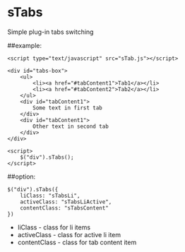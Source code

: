 # sTabs
Simple plug-in tabs switching

##example:
```
<script type="text/javascript" src="sTab.js"></script>

<div id="tabs-box">
	<ul>
		<li><a href="#tabContent1">Tab1</a></li>
		<li><a href="#tabContent2">Tab2</a></li>
	</ul>
	<div id="tabContent1">
		Some text in first tab
	</div>
	<div id="tabContent1">
		Other text in second tab
	</div>
</div>

<script>
	$("div").sTabs();
</script>
```

##option:

```
$("div").sTabs({
    liClass: "sTabsLi",
    activeClass: "sTabsLiActive",
    contentClass: "sTabsContent"
})
```
- liClass - class for li items
- activeClass - class for active li item
- contentClass - class for tab content item
